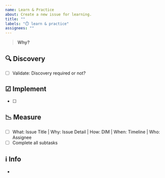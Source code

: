 ```yaml
---
name: Learn & Practice
about: Create a new issue for learning.
title: ""
labels: "⏱️ learn & practice"
assignees: ""
---
```


<!-- What: Issue Title | Why: Issue Detail | How: DIM | When: Timeline | Who: Assignee -->

> **Why?**

## 🔍 Discovery

- [ ] Validate: Discovery required or not?

## ☑ Implement

- [ ]

## 📉 Measure

- [ ] What: Issue Title | Why: Issue Detail | How: DIM | When: Timeline | Who: Assignee
- [ ] Complete all subtasks

## ℹ️ Info

-

<!--
> **Note**
Write it
> **Warning**
> Mind it
-->
